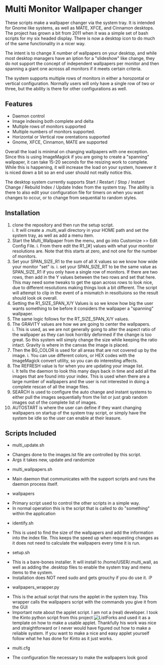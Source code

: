 # Multi Monitor Wallpaper changer

These scripts make a wallpaper changer via the system tray.  It is intended for Gnome like systems, as well
as MATE, XFCE, and Cinnamon desktops.  The project has grown a bit from 2011 when it was a simple set of
bash scripts for my six headed display.  There is now a desktop icon to do much of the same functionality
in a nicer way.

The intent is to change X number of wallpapers on your desktop, and while most desktop managers have an
iption for a "slideshow" like change, they do not support the concept of independent wallpapers per monitor
and then spanning a giant one acrosss all monitors if it meets certain criteria.

The system supports multiple rows of monitors in either a horozontal or vertical configuration.  Normally users
will only have a single row of two or three, but the ability is there for other configurations as well.

Features
--------

- Daemon control
- Image indexing both complete and delta
- Multiple rows of monitors supported
- Multiple numbers of monitors supported.
- Horizontal or Vertical row orentations supported
- Gnome, XFCE, Cinnamon, MATE are supported

Overall the load is minimal on changing wallpapers with one exception.  Since this is using ImageMagick if you
are going to create a "spanning" wallpaper, it can take 15-20 seconds for the resizing work to complete.  While
this is happening, it will increase the load on your system, however it is niced down a bit so an end user should
not really notice this.

The desktop system currently supports Start / Restart / Stop / Instant Change / Rebuild Index / Update Index from
the system tray.  The ability is there to also edit your configuration file for timers on when you want changes to
occur, or to change from sequential to random styles.

Installation
------------

1. clone the repository and then run the setup script.  
  i. It will create a .multi_wall directory in your HOME path and set the system tray, as well as add a menu item.
2. Start the Multi_Wallpaper from the menu, and go into Customize >> Edit Config File.
  i. From there edit the R1_[#] values with what your monitor resolutions are.  Note that this starts at zero, and not one for the number of monitors.
3. Set your SPAN_SIZE_R1 to the sum of all X values so we know how wide your monitor "set" is.
  i. set your SPAN_SIZE_RT to be the same value as SPAN_SIZE_R1 if you only have a single row of monitors.  If there are
two rows, then add in the Y values between the two rows and set that here.  This may need some tweaks to get the span across
rows to look nice, due to different resolutions making things look a bit different.  The script will attempt to clip in the event
of a mismatch in resoltuions so the result should look ok overall.
4. Setting the R1_SIZE_SPAN_X/Y Values is so we know how big the user wants something to be before it considers the
wallpaper a "spanning" wallpaper.
5. The same logic follows for the RT_SIZE_SPAN_X/Y values.
6. The GRAVITY values are how we are going to center the wallpapers.  
  i. This is used, as we are not generally going to alter the aspect ratio of the wallpaper as they can look horribly deformed if the change is too great.  So this
system will simply change the size while keeping the ratio intact.  Gravity is where in the canvas the image is placed.
7. Then the BG_COLOR is used for all areas that are not covered up by the image.
  i. You can use different colors, or HEX codes with the ImageMagick convert utility, so you can do interesting affects.
8. The REFRESH value is for when you are updating your image list.  
  i. It tells the daemon to look this many days back in time and add all the images that are found into your index.  This is used when there are a large number of wallpapers and the
user is not interested in doing a complete rescan of all the image files.
9. SEARCH is used to configure the auto change and instant systems to either pull the images sequentially from the list
or just grab random images out of the complete list of images.
10. AUTOSTART is where the user can define if they want changing wallpapers on startup of the system tray script, or simply
have the system be idle so the user can enable at their leasure.

Scripts Included
----------------

- multi_update.sh
* Changes done to the images.lst file are controlled by this script.
* Args it takes new, update and randomize

- multi_wallpapers.sh
* Main daemon that communicates with the support scripts and runs the daemon process itself.

- wallpapers
* Primary script used to control the other scripts in a simple way.
* In normal operation this is the script that is called to do "something" within the application

- identify.sh
* This is used to find the size of the wallpapers and add the information into the index file.  This keeps the speed up when requesting changes as it does not need to calculate the wallpapers every time it is run.

- setup.sh
* This is a bare-bones installer.  It will install to /home/USER/.multi_wall, as well as adding the .desktop files to enable the system tray and menu items to the system.
* Installation does NOT need sudo and gets grouchy if you do use it. :P

- wallpapers_wrapper.py
* This is the actual script that runs the applet in the system tray.  This wrapper calls the wallpapers script with the commands you give it from the GUI
* Important note about the applet script.  I am not a (real) developer.  I took the Kinto python script from this project ![ListForks](https://github.com/rbreaves/kinto) and used it as a template on how to make a usable applet.  Thankfully his work was nice and straightforward or I never would have figured out how to make a reliable system.  If you want to make a nice and easy applet yourself follow what he has done for Kinto as it just works.

- multi.cfg
* The configuration file necessary to make the wallpapers look good



